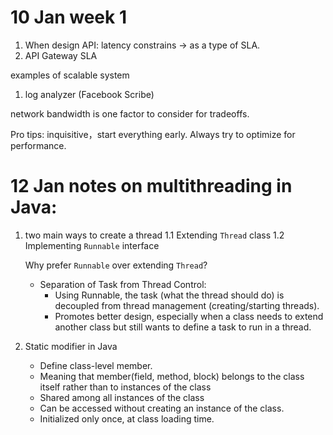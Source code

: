 10 Jan week 1
===========================================================
1. When design API: latency constrains -> as a type of SLA.
2. API Gateway SLA

examples of scalable system

1. log analyzer (Facebook Scribe)

network bandwidth is one factor to consider for tradeoffs.

Pro tips:
inquisitive，start everything early.
Always try to optimize for performance.


12 Jan notes on multithreading in Java:
===========================================================
1. two main ways to create a thread
    1.1 Extending `Thread` class
    1.2 Implementing `Runnable` interface

    Why prefer `Runnable` over extending `Thread`?
    - Separation of Task from Thread Control:
      - Using Runnable, the task (what the thread should do) is decoupled from thread management (creating/starting threads).
      - Promotes better design, especially when a class needs to extend another class but still wants to define a task to run in a thread.
2. Static modifier in Java
   - Define class-level member. 
   - Meaning that member(field, method, block) belongs to the class itself rather than to instances of the class
   - Shared among all instances of the class
   - Can be accessed without creating an instance of the class. 
   - Initialized only once, at class loading time.